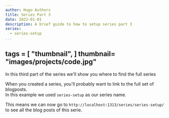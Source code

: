 ```yaml
---
author: Hugo Authors
title: Series Part 3
date: 2022-01-01
description: A brief guide to how to setup series part 3
series:
  - series-setup
...
```

tags = [
"thumbnail",
]
thumbnail= "images/projects/code.jpg"
---

In this third part of the series we'll show you where to find the full series

<!--more-->

When you created a series, you'll probably want to link to the full set of blogposts.  
In this example we used `series-setup` as our series name.

This means we can now go to `http://localhost:1313/series/series-setup/` to see all the blog posts of this serie.

